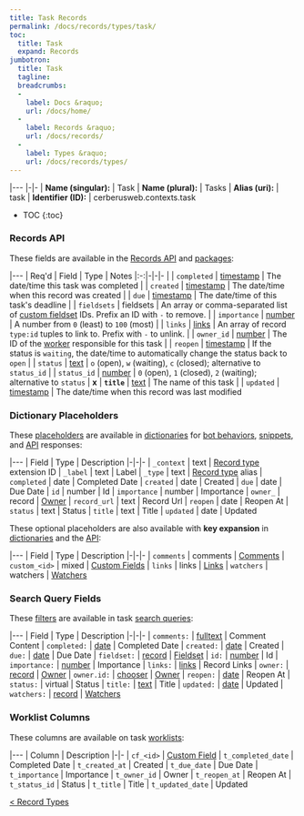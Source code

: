 ```yaml
---
title: Task Records
permalink: /docs/records/types/task/
toc:
  title: Task
  expand: Records
jumbotron:
  title: Task
  tagline: 
  breadcrumbs:
  -
    label: Docs &raquo;
    url: /docs/home/
  -
    label: Records &raquo;
    url: /docs/records/
  -
    label: Types &raquo;
    url: /docs/records/types/
---
```


|---
|-|-
| **Name (singular):** | Task
| **Name (plural):** | Tasks
| **Alias (uri):** | task
| **Identifier (ID):** | cerberusweb.contexts.task

* TOC
{:toc}

### Records API

These fields are available in the [Records API](/docs/api/endpoints/records/) and [packages](/docs/packages/):

|---
| Req'd | Field | Type | Notes
|:-:|-|-|-
|   | `completed` | [timestamp](/docs/records/fields/types/timestamp/) | The date/time this task was completed 
|   | `created` | [timestamp](/docs/records/fields/types/timestamp/) | The date/time when this record was created 
|   | `due` | [timestamp](/docs/records/fields/types/timestamp/) | The date/time of this task's deadline 
|   | `fieldsets` | fieldsets | An array or comma-separated list of [custom fieldset](/docs/records/types/custom_fieldset/) IDs. Prefix an ID with `-` to remove. 
|   | `importance` | [number](/docs/records/fields/types/number/) | A number from `0` (least) to `100` (most) 
|   | `links` | [links](/docs/records/fields/types/links/) | An array of record `type:id` tuples to link to. Prefix with `-` to unlink. 
|   | `owner_id` | [number](/docs/records/fields/types/number/) | The ID of the [worker](/docs/records/types/worker/) responsible for this task 
|   | `reopen` | [timestamp](/docs/records/fields/types/timestamp/) | If the status is `waiting`, the date/time to automatically change the status back to `open` 
|   | `status` | [text](/docs/records/fields/types/text/) | `o` (open), `w` (waiting), `c` (closed); alternative to `status_id` 
|   | `status_id` | [number](/docs/records/fields/types/number/) | `0` (open), `1` (closed), `2` (waiting); alternative to `status` 
| **x** | **`title`** | [text](/docs/records/fields/types/text/) | The name of this task 
|   | `updated` | [timestamp](/docs/records/fields/types/timestamp/) | The date/time when this record was last modified 

### Dictionary Placeholders

These [placeholders](/docs/bots/scripting/placeholders/) are available in [dictionaries](/docs/bots/behaviors/dictionaries/) for [bot behaviors](/docs/bots/behaviors/), [snippets](/docs/snippets/), and [API](/docs/api/) responses:

|---
| Field | Type | Description
|-|-|-
| `_context` | text | [Record type](/docs/records/types/) extension ID
| `_label` | text | Label
| `_type` | text | [Record type](/docs/records/types/) alias
| `completed` | date | Completed Date
| `created` | date | Created
| `due` | date | Due Date
| `id` | number | Id
| `importance` | number | Importance
| `owner_` | record | [Owner](/docs/records/types/worker/)
| `record_url` | text | Record Url
| `reopen` | date | Reopen At
| `status` | text | Status
| `title` | text | Title
| `updated` | date | Updated

These optional placeholders are also available with **key expansion** in [dictionaries](/docs/bots/behaviors/dictionaries/key-expansion/) and the [API](/docs/api/responses/#expanding-keys-in-api-requests):

|---
| Field | Type | Description
|-|-|-
| `comments` | comments | [Comments](/docs/bots/behaviors/dictionaries/key-expansion/#comments)
| `custom_<id>` | mixed | [Custom Fields](/docs/bots/behaviors/dictionaries/key-expansion/#custom-fields)
| `links` | links | [Links](/docs/bots/behaviors/dictionaries/key-expansion/#links)
| `watchers` | watchers | [Watchers](/docs/bots/behaviors/dictionaries/key-expansion/#watchers)
	
### Search Query Fields

These [filters](/docs/search/#filters) are available in task [search queries](/docs/search/):

|---
| Field | Type | Description
|-|-|-
| `comments:` | [fulltext](/docs/search/#fulltext) | Comment Content
| `completed:` | [date](/docs/search/#dates) | Completed Date
| `created:` | [date](/docs/search/#dates) | Created
| `due:` | [date](/docs/search/#dates) | Due Date
| `fieldset:` | [record](/docs/search/#deep-search) | [Fieldset](/docs/records/types/custom_fieldset/)
| `id:` | [number](/docs/search/#numbers) | Id
| `importance:` | [number](/docs/search/#numbers) | Importance
| `links:` | [links](/docs/search/#links) | Record Links
| `owner:` | [record](/docs/search/#deep-search) | [Owner](/docs/records/types/worker/)
| `owner.id:` | [chooser](/docs/search/#choosers) | [Owner](/docs/records/types/worker/)
| `reopen:` | [date](/docs/search/#dates) | Reopen At
| `status:` | virtual | Status
| `title:` | [text](/docs/search/#text) | Title
| `updated:` | [date](/docs/search/#dates) | Updated
| `watchers:` | [record](/docs/search/#deep-search) | [Watchers](/docs/records/types/worker/)
	
### Worklist Columns

These columns are available on task [worklists](/docs/worklists/):

|---
| Column | Description
|-|-
| `cf_<id>` | [Custom Field](/docs/records/types/custom_field/)
| `t_completed_date` | Completed Date
| `t_created_at` | Created
| `t_due_date` | Due Date
| `t_importance` | Importance
| `t_owner_id` | Owner
| `t_reopen_at` | Reopen At
| `t_status_id` | Status
| `t_title` | Title
| `t_updated_date` | Updated

<div class="section-nav">
	<div class="left">
		<a href="/docs/records/types/" class="prev">&lt; Record Types</a>
	</div>
	<div class="right align-right">
	</div>
</div>
<div class="clear"></div>